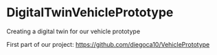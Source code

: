 # DigitalTwinVehiclePrototype
Creating a digital twin for our vehicle prototype

First part of our project:
https://github.com/diegoca10/VehiclePrototype
